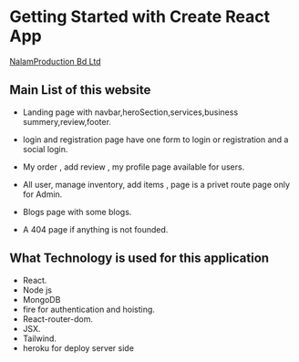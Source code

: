 # Getting Started with Create React App

[NalamProduction Bd Ltd](https://nalam-tools.web.app/)

## Main List of this website

* Landing page with navbar,heroSection,services,business summery,review,footer.

* login and registration page have one form to login or registration and a social login.

* My order , add review , my profile  page available for users.

* All user, manage inventory, add items , page is a privet route page only for Admin.

* Blogs page with some blogs.

* A 404 page if anything is not founded.


## What Technology is used for this application

* React.
* Node js
* MongoDB
* fire for authentication and hoisting.
* React-router-dom.
* JSX.
* Tailwind.
* heroku for deploy server side